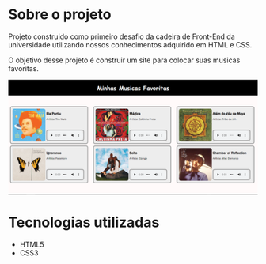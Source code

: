 # Sobre o projeto

Projeto construido como primeiro desafio da cadeira de Front-End da universidade utilizando nossos conhecimentos adquirido em HTML e CSS.

O objetivo desse projeto é construir um site para colocar suas musicas favoritas.

<img src="imagens/Site_Playlist.png" align="center">



# Tecnologias utilizadas
- HTML5
- CSS3

